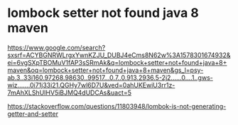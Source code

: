 # lombock setter not found java 8 maven

https://www.google.com/search?sxsrf=ACYBGNRWLrgxYwnKZJU_DUBJ4eCms8N62w%3A1578301674932&ei=6vgSXpTBOMuV1fAP3sSRmAk&q=lombock+setter+not+found+java+8+maven&oq=lombock+setter+not+found+java+8+maven&gs_l=psy-ab.3..33i160.97268.98630..99517...0.7..0.913.2936.5-2j2......0....1..gws-wiz.......0i71j33i21.QGHy7wl6D7U&ved=0ahUKEwiU3rr1z-7mAhXLShUIHV5iBJMQ4dUDCAs&uact=5

https://stackoverflow.com/questions/11803948/lombok-is-not-generating-getter-and-setter


